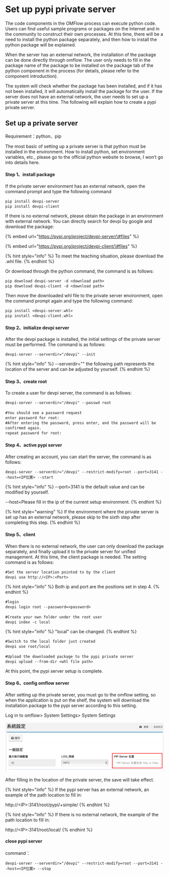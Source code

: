 # Set up pypi private server

The code components in the OMFlow process can execute python code. Users can find useful sample programs or packages on the Internet and in the community to construct their own processes. At this time, there will be a need to install the python package separately, and then how to install the python package will be explained.

When the server has an external network, the installation of the package can be done directly through omflow. The user only needs to fill in the package name of the package to be installed on the package tab of the python component in the process \(for details, please refer to the component introduction\).

The system will check whether the package has been installed, and if it has not been installed, it will automatically install the package for the user. If the server does not have an external network, the user needs to set up a private server at this time. The following will explain how to create a pypi private server.

## Set up a private server

Requirement：python、pip

The most basic of setting up a private server is that python must be installed in the environment. How to install python, set environment variables, etc., please go to the official python website to browse, I won’t go into details here.

#### Step 1、install package

If the private server environment has an external network, open the command prompt and type the following command

```text
pip install devpi-server
pip install devpi-client
```

If there is no external network, please obtain the package in an environment with external network. You can directly search for devpi by google and download the package:

{% embed url="https://pypi.org/project/devpi-server/\#files" %}

{% embed url="https://pypi.org/project/devpi-client/\#files" %}

{% hint style="info" %}
To meet the teaching situation, please download the .whl file.
{% endhint %}

Or download through the python command, the command is as follows:

```text
pip download devpi-server -d <download path>
pip download devpi-client -d <download path>
```

Then move the downloaded whl file to the private server environment, open the command prompt again and type the following command:

```text
pip install <devpi-server.whl>
pip install <devpi-client.whl>
```



#### Step 2、initialize devpi server

After the devpi package is installed, the initial settings of the private server must be performed. The command is as follows:

```text
devpi-server --serverdir="/devpi" --init
```

{% hint style="info" %}
--serverdir="" the following path represents the location of the server and can be adjusted by yourself.
{% endhint %}

#### Step 3、create root

To create a user for devpi server, the command is as follows:

```text
devpi-server --serverdir="/devpi" --passwd root

#You should see a password request
enter password for root:
#After entering the password, press enter, and the password will be confirmed again.
repeat password for root:
```

#### Step 4、active pypi server

After creating an account, you can start the server, the command is as follows:

```text
devpi-server --serverdir="/devpi" --restrict-modify=root --port=3141 --host=<IP位置> --start
```

{% hint style="info" %}
--port=3141 is the default value and can be modified by yourself.

--host=Please fill in the ip of the current setup environment.
{% endhint %}

{% hint style="warning" %}
If the environment where the private server is set up has an external network, please skip to the sixth step after completing this step.
{% endhint %}

#### Step 5、client

When there is no external network, the user can only download the package separately, and finally upload it to the private server for unified management. At this time, the client package is needed. The setting command is as follows:

```text
#Set the server location pointed to by the client
devpi use http://<IP>:<Port>
```

{% hint style="info" %}
Both ip and port are the positions set in step 4.
{% endhint %}

```text
#login
devpi login root --password=<password>

#Create your own folder under the root user
devpi index -c local
```

{% hint style="info" %}
"local" can be changed.
{% endhint %}

```text
#Switch to the local folder just created
devpi use root/local

#Upload the downloaded package to the pypi private server
devpi upload --from-dir <whl file path>
```

At this point, the pypi server setup is complete.

#### Step 6、config omflow server

After setting up the private server, you must go to the omflow setting, so when the application is put on the shelf, the system will download the installation package to the pypi server according to this setting.

Log in to omflow&gt; System Settings&gt; System Settings

![](../.gitbook/assets/pip-server.png)

After filling in the location of the private server, the save will take effect.

{% hint style="info" %}
If the pypi server has an external network, an example of the path location to fill in:

http://&lt;IP&gt;:3141/root/pypi/+simple/
{% endhint %}

{% hint style="info" %}
If there is no external network, the example of the path location to fill in:

http://&lt;IP&gt;:3141/root/local/
{% endhint %}

#### close pypi server

command：

```text
devpi-server --serverdir="/devpi" --restrict-modify=root --port=3141 --host=<IP位置> --stop
```




